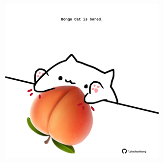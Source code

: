 <!-- built at 30/12/2022, 22:00:52 UTC -->
<p align="center">
  <img width="500" height="500" src="./ReadmeImage.svg">
</p>
